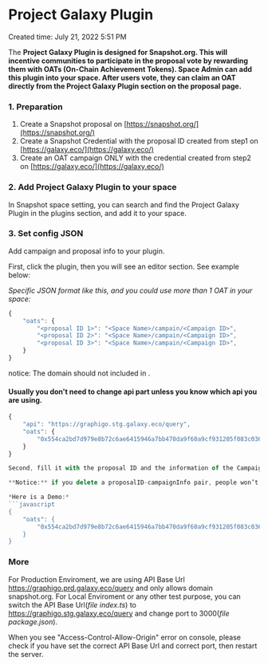 # Project Galaxy Plugin

Created time: July 21, 2022 5:51 PM

The **Project Galaxy Plugin is designed for Snapshot.org. This will incentive communities to participate in the proposal vote by rewarding them with OATs (On-Chain Achievement Tokens). Space Admin can add this plugin into your space. After users vote, they can claim an OAT directly from the Project Galaxy Plugin section on the proposal page.**

### 1. Preparation

1. Create a Snapshot proposal on [https://snapshot.org/](https://snapshot.org/)
2. Create a Snapshot Credential with the proposal ID created from step1 on [https://galaxy.eco/](https://galaxy.eco/)
3. Create an OAT campaign ONLY with the credential created from step2 on [https://galaxy.eco/](https://galaxy.eco/)

### 2. Add Project Galaxy Plugin to your space

In Snapshot space setting, you can search and find the Project Galaxy Plugin in the plugins section, and add it to your space.

### 3. Set config JSON

Add campaign and proposal info to your plugin.

First, click the plugin, then you will see an editor section. See example below: 

*Specific JSON format like this, and you could use more than 1 OAT in your space:* 
```javascript
{
	"oats": {
		"<proposal ID 1>": "<Space Name>/campain/<Campaign ID>",
		"<proposal ID 2>": "<Space Name>/campain/<Campaign ID>",
		"<proposal ID 3>": "<Space Name>/campain/<Campaign ID>",
	}
}
```
notice: The domain should not included in <Space Name>.

#### Usually you don't need to change api part unless you know which api you are using.
```javascript
{
	"api": "https://graphigo.stg.galaxy.eco/query",
	"oats": {
		"0x554ca2bd7d979e8b72c6ae6415946a7bb470da9f60a9cf931205f083c03632a3": "jokey/campaign/GCixQUUqfE"
	}
}

Second, fill it with the proposal ID and the information of the Campaign which you would like to link with the proposal. If you have multiple proposals which all distribute OATs to voters, you can also add multiple proposalID-campaignInfo pairs at one time.

**Notice:** if you delete a proposalID-campaignInfo pair, people won’t see the OAT information on the page of your proposal even if the proposal ends or the OATs have already been distributed.

*Here is a Demo:*
```javascript
{
	"oats": {
		"0x554ca2bd7d979e8b72c6ae6415946a7bb470da9f60a9cf931205f083c03632a3": "galaxy/campaign/GCcqvUtDaM"
	}
}
```
### More

For Production Enviroment, we are using API Base Url https://graphigo.prd.galaxy.eco/query and only allows domain snapshot.org.
For Local Enviroment or any other test purpose, you can switch the API Base Url(*file index.ts*) to https://graphigo.stg.galaxy.eco/query and change port to 3000(*file package.json*).

When you see "Access-Control-Allow-Origin" error on console, please check if you have set the correct API Base Url and correct port, then restart the server.